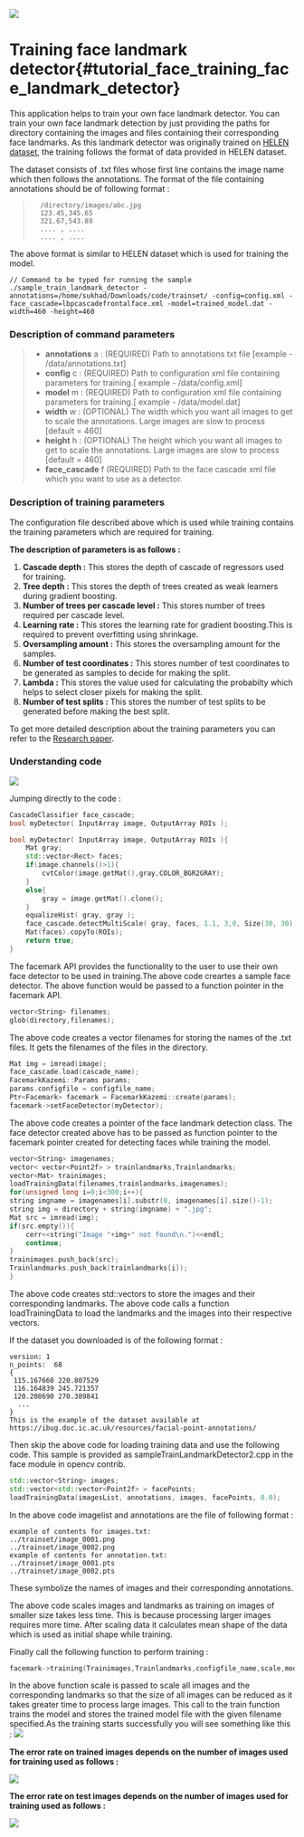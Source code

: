 ![](images/2.jpg)

Training face landmark detector{#tutorial_face_training_face_landmark_detector}
==============================

This application helps to train your own face landmark detector. You can train your own face landmark detection by just providing the paths for
directory containing the images and files containing their corresponding face landmarks. As this landmark detector was originally trained on
[HELEN dataset](http://www.ifp.illinois.edu/~vuongle2/helen/), the training follows the format of data provided in HELEN dataset.

The dataset consists of .txt files whose first line contains the image name which then follows the annotations.
The format of the file containing annotations should be of following format :
>       /directory/images/abc.jpg
>       123.45,345.65
>       321.67,543.89
>       .... , ....
>       .... , ....
The above format is similar to HELEN dataset which is used for training the model.

```
// Command to be typed for running the sample
./sample_train_landmark_detector -annotations=/home/sukhad/Downloads/code/trainset/ -config=config.xml -face_cascade=lbpcascadefrontalface.xml -model=trained_model.dat -width=460 -height=460
```

### Description of command parameters

> * **annotations** a : (REQUIRED) Path to annotations txt file [example - /data/annotations.txt]
> * **config** c : (REQUIRED) Path to configuration xml file containing parameters for training.[ example - /data/config.xml]
> * **model** m :  (REQUIRED) Path to configuration xml file containing parameters for training.[ example - /data/model.dat]
> * **width** w : (OPTIONAL)  The width which you want all images to get to scale the annotations. Large images are slow to process [default = 460]
> * **height** h : (OPTIONAL) The height which you want all images to get to scale the annotations. Large images are slow to process [default = 460]
> * **face_cascade** f (REQUIRED) Path to the face cascade xml file which you want to use as a detector.

### Description of training parameters


The configuration file described above which is used while training contains the training parameters which are required for training.

**The description of parameters is as follows :**

1. **Cascade depth :** This stores the depth of cascade of regressors used for training.
2. **Tree depth :** This stores the depth of trees created as weak learners during gradient boosting.
3. **Number of trees per cascade level :** This stores number of trees required per cascade level.
4. **Learning rate :** This stores the learning rate for gradient boosting.This is required to prevent overfitting using shrinkage.
5. **Oversampling amount :** This stores the oversampling amount for the samples.
6. **Number of test coordinates :** This stores number of test coordinates to be generated as samples to decide for making the split.
7. **Lambda :** This stores the value used for calculating the probabilty which helps to select closer pixels for making the split.
8. **Number of test splits :** This stores the number of test splits to be generated before making the best split.


To get more detailed description about the training parameters you can refer to the [Research paper](https://pdfs.semanticscholar.org/d78b/6a5b0dcaa81b1faea5fb0000045a62513567.pdf).

### Understanding code


![](images/3.jpg)


Jumping directly to the code :

``` c++
CascadeClassifier face_cascade;
bool myDetector( InputArray image, OutputArray ROIs );

bool myDetector( InputArray image, OutputArray ROIs ){
    Mat gray;
    std::vector<Rect> faces;
    if(image.channels()>1){
        cvtColor(image.getMat(),gray,COLOR_BGR2GRAY);
    }
    else{
        gray = image.getMat().clone();
    }
    equalizeHist( gray, gray );
    face_cascade.detectMultiScale( gray, faces, 1.1, 3,0, Size(30, 30) );
    Mat(faces).copyTo(ROIs);
    return true;
}
```
The facemark API provides the functionality to the user to use their own face detector to be used in training.The above code creartes a sample face detector. The above function would be passed to a function pointer in the facemark API.

``` c++
vector<String> filenames;
glob(directory,filenames);
```
The above code creates a vector filenames for storing the names of the .txt files.
It gets the filenames of the files in the directory.

``` c++
Mat img = imread(image);
face_cascade.load(cascade_name);
FacemarkKazemi::Params params;
params.configfile = configfile_name;
Ptr<Facemark> facemark = FacemarkKazemi::create(params);
facemark->setFaceDetector(myDetector);

```
The above code creates a pointer of the face landmark detection class. The face detector created above has to be passed
as function pointer to the facemark pointer created for detecting faces while training the model.

``` c++
vector<String> imagenames;
vector< vector<Point2f> > trainlandmarks,Trainlandmarks;
vector<Mat> trainimages;
loadTrainingData(filenames,trainlandmarks,imagenames);
for(unsigned long i=0;i<300;i++){
string imgname = imagenames[i].substr(0, imagenames[i].size()-1);
string img = directory + string(imgname) + ".jpg";
Mat src = imread(img);
if(src.empty()){
    cerr<<string("Image "+img+" not found\n.")<<endl;
    continue;
}
trainimages.push_back(src);
Trainlandmarks.push_back(trainlandmarks[i]);
}
```
The above code creates std::vectors to store the images and their corresponding landmarks.
The above code calls a function loadTrainingData to load the landmarks and the images into their respective vectors.

If the dataset you downloaded is of the following format :
```
version: 1
n_points:  68
{
 115.167660 220.807529
 116.164839 245.721357
 120.208690 270.389841
  ...
}
This is the example of the dataset available at https://ibug.doc.ic.ac.uk/resources/facial-point-annotations/

```

Then skip the above code for loading training data and use the following code. This sample is provided as sampleTrainLandmarkDetector2.cpp
in the face module in opencv contrib.

``` c++
std::vector<String> images;
std::vector<std::vector<Point2f> > facePoints;
loadTrainingData(imagesList, annotations, images, facePoints, 0.0);
```

In the above code imagelist and annotations are the file of following format :
```
example of contents for images.txt:
../trainset/image_0001.png
../trainset/image_0002.png
example of contents for annotation.txt:
../trainset/image_0001.pts
../trainset/image_0002.pts
```

These symbolize the names of images and their corresponding annotations.

The above code scales images and landmarks as training on images of smaller size takes less time.
This is because processing larger images requires more time. After scaling data it calculates mean
shape of the data which is used as initial shape while training.

Finally call the following function to perform training :

``` c++
facemark->training(Trainimages,Trainlandmarks,configfile_name,scale,modelfile_name);
```
In the above function scale is passed to scale all images and the corresponding landmarks so that the size of all
images can be reduced as it takes greater time to process large images.
This call to the train function trains the model and stores the trained model file with the given
filename specified.As the training starts successfully you will see something like this :
![](images/train1.png)


**The error rate on trained images depends on the number of images used for training used as follows :**

![](images/train.png)

**The error rate on test images depends on the number of images used for training used as follows :**

![](images/test.png)
